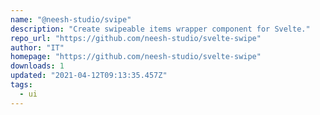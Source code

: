 ```yaml
---
name: "@neesh-studio/svipe"
description: "Create swipeable items wrapper component for Svelte."
repo_url: "https://github.com/neesh-studio/svelte-swipe"
author: "IT"
homepage: "https://github.com/neesh-studio/svelte-swipe"
downloads: 1
updated: "2021-04-12T09:13:35.457Z"
tags: 
  - ui
---
```

